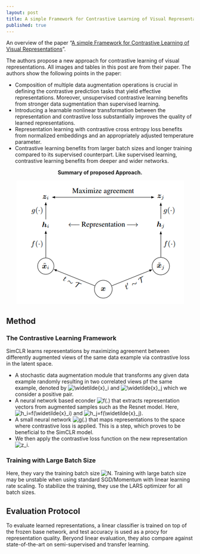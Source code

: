```yaml
---
layout: post
title: A simple Framework for Contrastive Learning of Visual Representations
published: true
---
```


An overview of the paper “[A simple Framework for Contrastive Learning of Visual Representations](https://arxiv.org/pdf/2002.05709.pdf)”.
<!--break-->
The authors propose a new approach for contrastive learning of visual representations. All images and tables in this post are from their paper.
The authors show the following points in the paper:
* Composition of multiple data augmentation operations is crucial in defining the contrastive prediction tasks that yield effective representations. Moreover, unsupervised contrastive learning benefits from stronger data sugmentation than supervised learning.
* Introducing a learnable nonlinear transformation between the representation and contrastive loss substantially improves the quality of learned representations.
* Representation learning with contrastive cross entropy loss benefits from normalized embeddings and an appropriately adjusted temperature parameter.
* Contrastive learning benefits from larger batch sizes and longer training compared to its supervised counterpart. Like supervised learning, contrastive learning benefits from deeper and wider networks.

<p align="center">
<b>Summary of proposed Approach.</b>
</p>
<p align="center">
<img src="/assets/Papers/13/Figure-1.png?raw=true" alt="Figure 1"/>
</p>

## Method

### The Contrastive Learning Framework

SimCLR learns representations by maximizing agreement between differently augmented views of the same data example via contrastive loss in the latent space.
* A stochastic data augmentation module that transforms any given data example randomly resulting in two correlated views pf the same example, denoted by <img src="https://latex.codecogs.com/svg.latex?\widetilde{x}_i" title="\widetilde{x}_i" /> and <img src="https://latex.codecogs.com/svg.latex?\widetilde{x}_j" title="\widetilde{x}_j" /> which we consider a positive pair.
* A neural network based econder <img src="https://latex.codecogs.com/svg.latex?f(.)" title="f(.)" /> that extracts representation vectors from augmented samples such as the Resnet model. Here, <img src="https://latex.codecogs.com/svg.latex?h_i=f(\widetilde{x}_i)" title="h_i=f(\widetilde{x}_i)" /> and <img src="https://latex.codecogs.com/svg.latex?h_j=f(\widetilde{x}_j)" title="h_j=f(\widetilde{x}_j)" />.
* A small neural network <img src="https://latex.codecogs.com/svg.latex?g(.)" title="g(.)" /> that maps representations to the space where contrastive loss is applied. This is a step, which proves to be beneficial to the SimCLR model.
* We then apply the contrastive loss function on the new representation <img src="https://latex.codecogs.com/svg.latex?z_i" title="z_i" />.

### Training with Large Batch Size

Here, they vary the training batch size <img src="https://latex.codecogs.com/svg.latex?N" title="N" />. Training with large batch size may be unstable when using standard SGD/Momentum with linear learning rate scaling. To stabilize the training, they use the LARS optimizer for all batch sizes.


## Evaluation Protocol

To evaluate learned representations, a linear classifier is trained on top of the frozen base network, and test accuracy is used as a procy for representation quality. Beryond linear evaluation, they also compare against state-of-the-art on semi-supervised and transfer learning.
